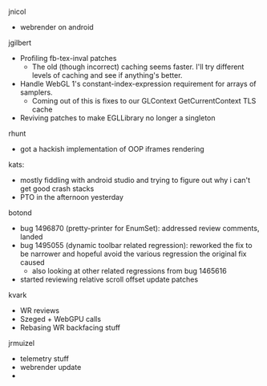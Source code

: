 jnicol
  * webrender on android

jgilbert
  * Profiling fb-tex-inval patches
    * The old (though incorrect) caching seems faster. I'll try different levels of caching and see if anything's better.
  * Handle WebGL 1's constant-index-expression requirement for arrays of samplers.
    * Coming out of this is fixes to our GLContext GetCurrentContext TLS cache
  * Reviving patches to make EGLLibrary no longer a singleton

rhunt
  * got a hackish implementation of OOP iframes rendering

kats:
  * mostly fiddling with android studio and trying to figure out why i can't get good crash stacks
  * PTO in the afternoon yesterday

botond
  * bug 1496870 (pretty-printer for EnumSet): addressed review comments, landed 
  * bug 1495055 (dynamic toolbar related regression): reworked the fix to be narrower and hopeful avoid the various regression the original fix caused 
    * also looking at other related regressions from bug 1465616 
  * started reviewing relative scroll offset update patches

kvark
  * WR reviews
  * Szeged + WebGPU calls
  * Rebasing WR backfacing stuff

jrmuizel
  * telemetry stuff
  * webrender update
  * 
